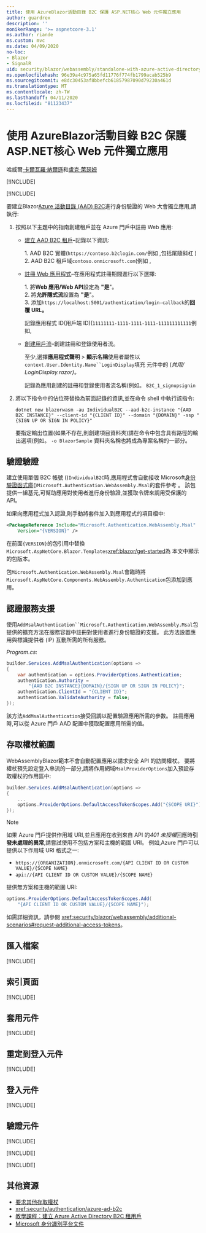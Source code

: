 ```yaml
---
title: 使用 AzureBlazor活動目錄 B2C 保護 ASP.NET核心 Web 元件獨立應用
author: guardrex
description: ''
monikerRange: '>= aspnetcore-3.1'
ms.author: riande
ms.custom: mvc
ms.date: 04/09/2020
no-loc:
- Blazor
- SignalR
uid: security/blazor/webassembly/standalone-with-azure-active-directory-b2c
ms.openlocfilehash: 96e39a4c975a65fd11776f774fb1799acab525b9
ms.sourcegitcommit: e8dc30453af8bbefcb61857987090d79230a461d
ms.translationtype: MT
ms.contentlocale: zh-TW
ms.lasthandoff: 04/11/2020
ms.locfileid: "81123437"
---
```

# <a name="secure-an-aspnet-core-opno-locblazor-webassembly-standalone-app-with-azure-active-directory-b2c"></a>使用 AzureBlazor活動目錄 B2C 保護 ASP.NET核心 Web 元件獨立應用

哈威爾[·卡爾瓦羅·納爾遜](https://github.com/javiercn)和[盧克·萊瑟姆](https://github.com/guardrex)

[!INCLUDE[](~/includes/blazorwasm-preview-notice.md)]

[!INCLUDE[](~/includes/blazorwasm-3.2-template-article-notice.md)]

要建立Blazor[Azure 活動目錄 (AAD) B2C](/azure/active-directory-b2c/overview)進行身份驗證的 Web 大會獨立應用,請執行:

1. 按照以下主題中的指南創建租戶並在 Azure 門戶中註冊 Web 應用:

   * [建立 AAD B2C 租戶](/azure/active-directory-b2c/tutorial-create-tenant)&ndash;記錄以下資訊:

     1\. AAD B2C 實體(`https://contoso.b2clogin.com/`例如 ,包括尾隨斜杠 )<br>
     2\. AAD B2C 租戶域`contoso.onmicrosoft.com`(例如 ,

   * [註冊 Web 應用程式](/azure/active-directory-b2c/tutorial-register-applications)&ndash;在應用程式註冊期間進行以下選擇:

     1\. 將**Web 應用/Web API**設定為 **"是**"。<br>
     2\. 將**允許隱式流**設置為 **"是**"。<br>
     3\. 添加`https://localhost:5001/authentication/login-callback`的**回覆 URL。**

     記錄應用程式 ID(用戶端 ID)(`11111111-1111-1111-1111-111111111111`例如,

   * [創建用戶流](/azure/active-directory-b2c/tutorial-create-user-flows)&ndash;創建註冊和登錄使用者流。

     至少,選擇**應用程式聲明** > **顯示名稱**使用者屬性以`context.User.Identity.Name``LoginDisplay`填充 元件中的 (*共用/ LoginDisplay.razor)。*

     記錄為應用創建的註冊和登錄使用者流名稱(例如。 `B2C_1_signupsignin`

1. 將以下指令中的佔位符替換為前面記錄的資訊,並在命令 shell 中執行該指令:

   ```dotnetcli
   dotnet new blazorwasm -au IndividualB2C --aad-b2c-instance "{AAD B2C INSTANCE}" --client-id "{CLIENT ID}" --domain "{DOMAIN}" -ssp "{SIGN UP OR SIGN IN POLICY}"
   ```

   要指定輸出位置(如果不存在,則創建項目資料夾)請在命令中包含具有路徑的輸出選項(例如。 `-o BlazorSample` 資料夾名稱也將成為專案名稱的一部分。

## <a name="authentication-package"></a>驗證驗證

建立使用單個 B2C 帳號 ()`IndividualB2C`時,應用程式會自動接收 Microsoft[身份驗證函式庫](/azure/active-directory/develop/msal-overview)()`Microsoft.Authentication.WebAssembly.Msal`的套件參考 。 該包提供一組基元,可幫助應用對使用者進行身份驗證,並獲取令牌來調用受保護的 API。

如果向應用程式加入認證,則手動將套件加入到應用程式的項目檔中:

```xml
<PackageReference Include="Microsoft.Authentication.WebAssembly.Msal" 
    Version="{VERSION}" />
```

在前面`{VERSION}`的包引用中替換`Microsoft.AspNetCore.Blazor.Templates`<xref:blazor/get-started>為 本文中顯示的包版本。

包`Microsoft.Authentication.WebAssembly.Msal`會臨時將`Microsoft.AspNetCore.Components.WebAssembly.Authentication`包添加到應用。

## <a name="authentication-service-support"></a>認證服務支援

使用`AddMsalAuthentication``Microsoft.Authentication.WebAssembly.Msal`包提供的擴充方法在服務容器中註冊對使用者進行身份驗證的支援。 此方法設置應用與標識提供者 (IP) 互動所需的所有服務。

*Program.cs*:

```csharp
builder.Services.AddMsalAuthentication(options =>
{
    var authentication = options.ProviderOptions.Authentication;
    authentication.Authority = 
        "{AAD B2C INSTANCE}{DOMAIN}/{SIGN UP OR SIGN IN POLICY}";
    authentication.ClientId = "{CLIENT ID}";
    authentication.ValidateAuthority = false;
});
```

該方法`AddMsalAuthentication`接受回調以配置驗證應用所需的參數。 註冊應用時,可以從 Azure 門戶 AAD 配置中獲取配置應用所需的值。

## <a name="access-token-scopes"></a>存取權杖範圍

WebAssemblyBlazor範本不會自動配置應用以請求安全 API 的訪問權杖。 要將權杖預先設定登入串流的一部分,請將作用網域`MsalProviderOptions`加入預設存取權杖的作用區中:

```csharp
builder.Services.AddMsalAuthentication(options =>
{
    ...
    options.ProviderOptions.DefaultAccessTokenScopes.Add("{SCOPE URI}");
});
```

> [!NOTE]
> 如果 Azure 門戶提供作用域 URI,並且應用在收到來自 API 的*401 未授權*回應時**引發未處理的異常**,請嘗試使用不包括方案和主機的範圍 URI。 例如,Azure 門戶可以提供以下作用域 URI 格式之一:
>
> * `https://{ORGANIZATION}.onmicrosoft.com/{API CLIENT ID OR CUSTOM VALUE}/{SCOPE NAME}`
> * `api://{API CLIENT ID OR CUSTOM VALUE}/{SCOPE NAME}`
>
> 提供無方案和主機的範圍 URI:
>
> ```csharp
> options.ProviderOptions.DefaultAccessTokenScopes.Add(
>     "{API CLIENT ID OR CUSTOM VALUE}/{SCOPE NAME}");
> ```

如需詳細資訊，請參閱 <xref:security/blazor/webassembly/additional-scenarios#request-additional-access-tokens>。

## <a name="imports-file"></a>匯入檔案

[!INCLUDE[](~/includes/blazor-security/imports-file-standalone.md)]

## <a name="index-page"></a>索引頁面

[!INCLUDE[](~/includes/blazor-security/index-page-msal.md)]

## <a name="app-component"></a>套用元件

[!INCLUDE[](~/includes/blazor-security/app-component.md)]

## <a name="redirecttologin-component"></a>重定到登入元件

[!INCLUDE[](~/includes/blazor-security/redirecttologin-component.md)]

## <a name="logindisplay-component"></a>登入元件

[!INCLUDE[](~/includes/blazor-security/logindisplay-component.md)]

## <a name="authentication-component"></a>驗證元件

[!INCLUDE[](~/includes/blazor-security/authentication-component.md)]

[!INCLUDE[](~/includes/blazor-security/wasm-aad-b2c-userflows.md)]

[!INCLUDE[](~/includes/blazor-security/troubleshoot.md)]

## <a name="additional-resources"></a>其他資源

* [要求其他存取權杖](xref:security/blazor/webassembly/additional-scenarios#request-additional-access-tokens)
* <xref:security/authentication/azure-ad-b2c>
* [教學課程：建立 Azure Active Directory B2C 租用戶](/azure/active-directory-b2c/tutorial-create-tenant)
* [Microsoft 身分識別平台文件](/azure/active-directory/develop/)

